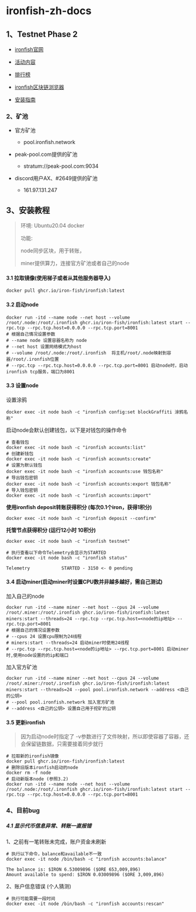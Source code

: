 # ironfish-zh-docs

## 1、Testnet Phase 2

- [ironfish官网](https://ironfish.network/)
  
- [活动内容](https://testnet.ironfish.network/about)
  
- [排行榜](https://testnet.ironfish.network/leaderboard)
  
- [ironfish区块链浏览器](https://explorer.ironfish.network/)
  
- [安装指南](https://ironfish.network/docs/onboarding/iron-fish-tutorial)
  

### 2、矿池

- 官方矿池
  
  - pool.ironfish.network
- peak-pool.com提供的矿池
  
  - stratum://peak-pool.com:9034
- discord用户AX、#2649提供的矿池
  
  - 161.97.131.247

## 3、安装教程

> 环境: Ubuntu20.04 docker
> 
> 功能:
> 
> node同步区块，用于转账，
> 
> miner提供算力，连接官方矿池或者自己的node

#### 3.1 拉取镜像(使用梯子或者从其他服务器导入)

```shell
docker pull ghcr.io/iron-fish/ironfish:latest
```

#### 3.2 启动node

```shell
docker run -itd --name node --net host --volume /root/.node:/root/.ironfish ghcr.io/iron-fish/ironfish:latest start --rpc.tcp --rpc.tcp.host=0.0.0.0 --rpc.tcp.port=8001
# 根据自己情况设置参数
# --name node 设置容器名称为 node
# --net host 设置网络模式为host
# --volume /root/.node:/root/.ironfish  将主机/root/.node映射到容器/root/.ironfish位置
# --rpc.tcp --rpc.tcp.host=0.0.0.0 --rpc.tcp.port=8001 启动node时，启动ironfish tcp服务，端口为8001
```

#### 3.3 设置node

设置涂鸦

```shell
docker exec -it node bash -c "ironfish config:set blockGraffiti 涂鸦名称"
```

启动node会默认创建钱包，以下是对钱包的操作命令

```shell
# 查看钱包
docker exec -it node bash -c "ironfish accounts:list"
# 创建新钱包
docker exec -it node bash -c "ironfish accounts:create"
# 设置为默认钱包
docker exec -it node bash -c "ironfish accounts:use 钱包名称"
# 导出钱包密钥
docker exec -it node bash -c "ironfish accounts:export 钱包名称"
# 导入钱包密钥
docker exec -it node bash -c "ironfish accounts:import"
```

**使用ironfish deposit转账获得积分 (每次0.1个iron，获得1积分)**

```shell
docker exec -it node bash -c "ironfish deposit --confirm"
```

**托管节点获得积分 (运行12小时 10积分)**

```shell
docker exec -it node bash -c "ironfish testnet"

# 执行查看以下命令Telemetry会显示为STARTED
docker exec -it node bash -c "ironfish status"

Telemetry            STARTED - 3150 <- 0 pending
```

#### 3.4 启动miner(启动miner时设置CPU数并非越多越好，需自己测试)

加入自己的node

```shell
docker run -itd --name miner --net host --cpus 24 --volume /root/.miner:/root/.ironfish ghcr.io/iron-fish/ironfish:latest miners:start --threads=24 --rpc.tcp --rpc.tcp.host=<node的ip地址> --rpc.tcp.port=8001
# 根据自己的情况设置参数
# --cpus 24 设置cpu限制为24线程
# miners:start --threads=24 启动miner时使用24线程
# --rpc.tcp --rpc.tcp.host=<node的ip地址> --rpc.tcp.port=8001 启动miner时,使用node设置的的ip和端口
```

加入官方矿池

```shell
docker run -itd --name miner --net host --cpus 24 --volume /root/.miner:/root/.ironfish ghcr.io/iron-fish/ironfish:latest miners:start --threads=24 --pool pool.ironfish.network --address <自己的公钥>
# --pool pool.ironfish.network 加入官方矿池
# --address <自己的公钥> 设置自己用于挖矿的公钥
```

#### 3.5 更新ironfish

> 因为启动node时指定了 -v参数进行了文件映射，所以即使容器了容器，还会保留链数据，只需要接着同步就行

```shell
# 拉取新的ironfish镜像
docker pull ghcr.io/iron-fish/ironfish:latest
# 删除旧版本ironfish启动的node
docker rm -f node
# 启动新版本node (参照3.2)
docker run -itd --name node --net host --volume /root/.node:/root/.ironfish ghcr.io/iron-fish/ironfish:latest start --rpc.tcp --rpc.tcp.host=0.0.0.0 --rpc.tcp.port=8001
```

### 4、目前bug

##### 4.1 显示代币信息异常、转账一直报错

1、之前有一笔转账未完成，账户资金未刷新

```shell
# 执行以下命令，balance和available不一致
docker exec -it node /bin/bash -c "ironfish accounts:balance"

The balance is: $IRON 6.53009896 ($ORE 653,009,896)
Amount available to spend: $IRON 0.03009896 ($ORE 3,009,896)
```

2、账户信息错误 (个人猜测)

```shell
# 执行可能需要一段时间
docker exec -it node /bin/bash -c "ironfish accounts:rescan"
```
